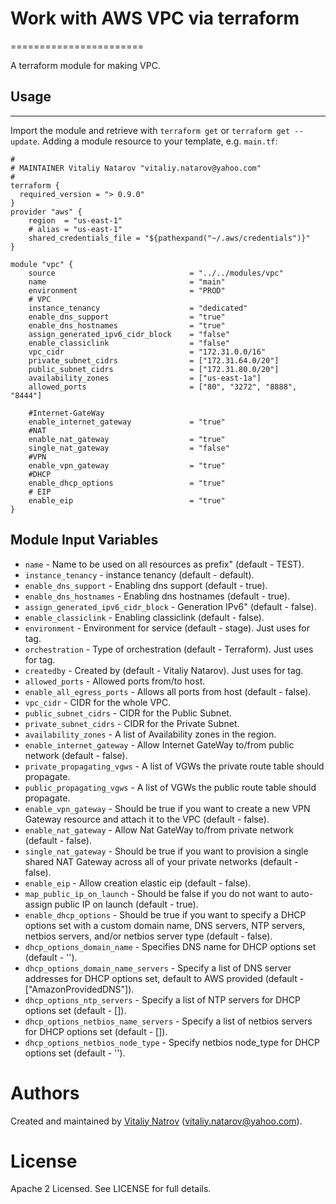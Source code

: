 # Work with AWS VPC via terraform
=======================

A terraform module for making VPC.

## Usage
----------------------

Import the module and retrieve with ```terraform get``` or ```terraform get --update```. Adding a module resource to your template, e.g. `main.tf`:

```
#
# MAINTAINER Vitaliy Natarov "vitaliy.natarov@yahoo.com"
#
terraform {
  required_version = "> 0.9.0"
}
provider "aws" {
    region  = "us-east-1"
    # alias = "us-east-1"
    shared_credentials_file = "${pathexpand("~/.aws/credentials")}"
}

module "vpc" {
    source                              = "../../modules/vpc"
    name                                = "main"
    environment                         = "PROD"
    # VPC
    instance_tenancy                    = "dedicated"
    enable_dns_support                  = "true"
    enable_dns_hostnames                = "true"
    assign_generated_ipv6_cidr_block    = "false"
    enable_classiclink                  = "false"
    vpc_cidr                            = "172.31.0.0/16"
    private_subnet_cidrs                = ["172.31.64.0/20"]
    public_subnet_cidrs                 = ["172.31.80.0/20"]
    availability_zones                  = ["us-east-1a"]
    allowed_ports                       = ["80", "3272", "8888", "8444"]
    
    #Internet-GateWay
    enable_internet_gateway             = "true" 
    #NAT
    enable_nat_gateway                  = "true"
    single_nat_gateway                  = "false"
    #VPN
    enable_vpn_gateway                  = "true"
    #DHCP
    enable_dhcp_options                 = "true"
    # EIP
    enable_eip                          = "true"   
}

```

Module Input Variables
----------------------

- `name` - Name to be used on all resources as prefix" (default - TEST).
- `instance_tenancy` - instance tenancy (default - default).
- `enable_dns_support` - Enabling dns support (default - true).
- `enable_dns_hostnames` - Enabling dns hostnames (default - true).
- `assign_generated_ipv6_cidr_block` - Generation IPv6" (default - false).
- `enable_classiclink` - Enabling classiclink (default - false).
- `environment` - Environment for service (default - stage). Just uses for tag.
- `orchestration` - Type of orchestration (default - Terraform). Just uses for tag.
- `createdby` - Created by (default - Vitaliy Natarov). Just uses for tag.
- `allowed_ports` - Allowed ports from/to host.
- `enable_all_egress_ports` - Allows all ports from host (default - false).
- `vpc_cidr` - CIDR for the whole VPC.
- `public_subnet_cidrs` - CIDR for the Public Subnet.
- `private_subnet_cidrs` - CIDR for the Private Subnet.
- `availability_zones` - A list of Availability zones in the region.
- `enable_internet_gateway` - Allow Internet GateWay to/from public network (default - false).
- `private_propagating_vgws` - A list of VGWs the private route table should propagate.
- `public_propagating_vgws` - A list of VGWs the public route table should propagate.
- `enable_vpn_gateway` - Should be true if you want to create a new VPN Gateway resource and attach it to the VPC (default - false). 
- `enable_nat_gateway` - Allow Nat GateWay to/from private network (default - false). 
- `single_nat_gateway` - Should be true if you want to provision a single shared NAT Gateway across all of your private networks (default - false). 
- `enable_eip` - Allow creation elastic eip (default - false). 
- `map_public_ip_on_launch` - Should be false if you do not want to auto-assign public IP on launch (default - true). 
- `enable_dhcp_options` - Should be true if you want to specify a DHCP options set with a custom domain name, DNS servers, NTP servers, netbios servers, and/or netbios server type (default - false).
- `dhcp_options_domain_name` - Specifies DNS name for DHCP options set (default - '').
- `dhcp_options_domain_name_servers` - Specify a list of DNS server addresses for DHCP options set, default to AWS provided (default - ["AmazonProvidedDNS"]).
- `dhcp_options_ntp_servers` - Specify a list of NTP servers for DHCP options set (default - []).
- `dhcp_options_netbios_name_servers` - Specify a list of netbios servers for DHCP options set (default - []).
- `dhcp_options_netbios_node_type` - Specify netbios node_type for DHCP options set (default - '').


Authors
=======

Created and maintained by [Vitaliy Natrov](https://github.com/SebastianUA)
(vitaliy.natarov@yahoo.com).

License
=======

Apache 2 Licensed. See LICENSE for full details.